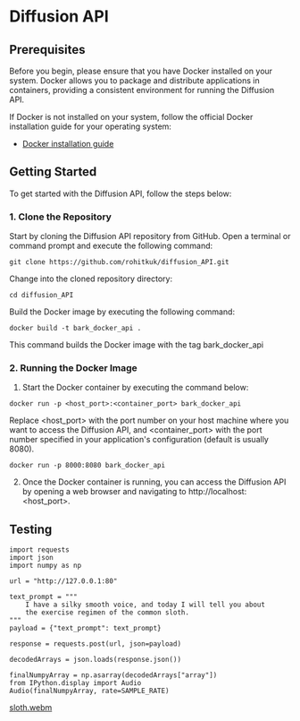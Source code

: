 
# Diffusion API 


## Prerequisites

Before you begin, please ensure that you have Docker installed on your system. Docker allows you to package and distribute applications in containers, providing a consistent environment for running the Diffusion API.

If Docker is not installed on your system, follow the official Docker installation guide for your operating system:

- [Docker installation guide](https://docs.docker.com/get-docker/)

## Getting Started

To get started with the Diffusion API, follow the steps below:

### 1. Clone the Repository

Start by cloning the Diffusion API repository from GitHub. Open a terminal or command prompt and execute the following command:

```
git clone https://github.com/rohitkuk/diffusion_API.git
```

Change into the cloned repository directory:

```cd diffusion_API```

Build the Docker image by executing the following command:


```docker build -t bark_docker_api .```

This command builds the Docker image with the tag bark_docker_api

### 2. Running the Docker Image

1. Start the Docker container by executing the command below:

```docker run -p <host_port>:<container_port> bark_docker_api```

Replace <host_port> with the port number on your host machine where you want to access the Diffusion API, and <container_port> with the port number specified in your application's configuration (default is usually 8080).

```docker run -p 8000:8080 bark_docker_api```

2. Once the Docker container is running, you can access the Diffusion API by opening a web browser and navigating to http://localhost:<host_port>.


## Testing 

```
import requests
import json
import numpy as np

url = "http://127.0.0.1:80"

text_prompt = """
    I have a silky smooth voice, and today I will tell you about 
    the exercise regimen of the common sloth.
"""
payload = {"text_prompt": text_prompt}

response = requests.post(url, json=payload)

decodedArrays = json.loads(response.json())

finalNumpyArray = np.asarray(decodedArrays["array"])
from IPython.display import Audio
Audio(finalNumpyArray, rate=SAMPLE_RATE)

```

[sloth.webm](https://user-images.githubusercontent.com/5068315/230684883-a344c619-a560-4ff5-8b99-b4463a34487b.webm)
